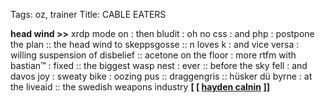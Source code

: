 Tags: oz, trainer
Title: CABLE EATERS
  
**head wind >>** xrdp mode on : then bludit : oh no css : and php : postpone the plan :: the head wind to skeppsgosse :: n loves k : and vice versa : willing suspension of disbelief :: acetone on the floor : more rtfm with bastian™ : fixed :: the biggest wasp nest : ever :: before the sky fell : and davos joy : sweaty bike : oozing pus :: draggengris :: hüsker dü byrne : at the liveaid :: the swedish weapons industry
**[ [ [hayden calnin](https://haydencalninmusic.bandcamp.com/) ]]**
